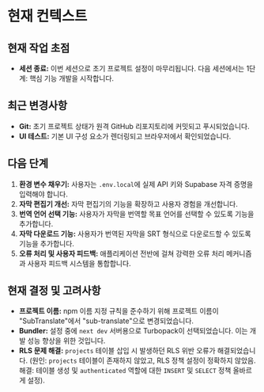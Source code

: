 # 현재 컨텍스트

## 현재 작업 초점

- **세션 종료:** 이번 세션으로 초기 프로젝트 설정이 마무리됩니다. 다음 세션에서는 1단계: 핵심 기능 개발을 시작합니다.

## 최근 변경사항

- **Git:** 초기 프로젝트 상태가 원격 GitHub 리포지토리에 커밋되고 푸시되었습니다.
- **UI 테스트:** 기본 UI 구성 요소가 렌더링되고 브라우저에서 확인되었습니다.

## 다음 단계

1.  **환경 변수 채우기:** 사용자는 `.env.local`에 실제 API 키와 Supabase 자격 증명을 입력해야 합니다.
2.  **자막 편집기 개선:** 자막 편집기의 기능을 확장하고 사용자 경험을 개선합니다.
3.  **번역 언어 선택 기능:** 사용자가 자막을 번역할 목표 언어를 선택할 수 있도록 기능을 추가합니다.
4.  **자막 다운로드 기능:** 사용자가 번역된 자막을 SRT 형식으로 다운로드할 수 있도록 기능을 추가합니다.
5.  **오류 처리 및 사용자 피드백:** 애플리케이션 전반에 걸쳐 강력한 오류 처리 메커니즘과 사용자 피드백 시스템을 통합합니다.

## 현재 결정 및 고려사항

- **프로젝트 이름:** npm 이름 지정 규칙을 준수하기 위해 프로젝트 이름이 "SubTranslate"에서 "sub-translate"으로 변경되었습니다.
- **Bundler:** 설정 중에 `next dev` 서버용으로 Turbopack이 선택되었습니다. 이는 개발 성능 향상을 위한 것입니다.
- **RLS 문제 해결:** `projects` 테이블 삽입 시 발생하던 RLS 위반 오류가 해결되었습니다. (원인: `projects` 테이블이 존재하지 않았고, RLS 정책 설정이 정확하지 않았음. 해결: 테이블 생성 및 `authenticated` 역할에 대한 `INSERT` 및 `SELECT` 정책 올바르게 설정).
